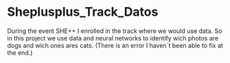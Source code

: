 # Sheplusplus_Track_Datos
During the event SHE++ I enrolled in the track where we would use data. So in this project we use data and neural networks to identify wich photos are dogs and wich ones ares cats. (There is an error I haven´t been able to fix at the end.)
